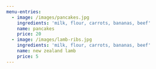 ```yaml
---
menu-entries:
  - image: /images/pancakes.jpg
    ingredients: 'milk, flour, carrots, bananas, beef'
    name: pancakes
    price: 20
  - image: /images/lamb-ribs.jpg
    ingredients: 'milk, flour, carrots, bananas, beef'
    name: new zealand lamb
    price: 5
---
```


